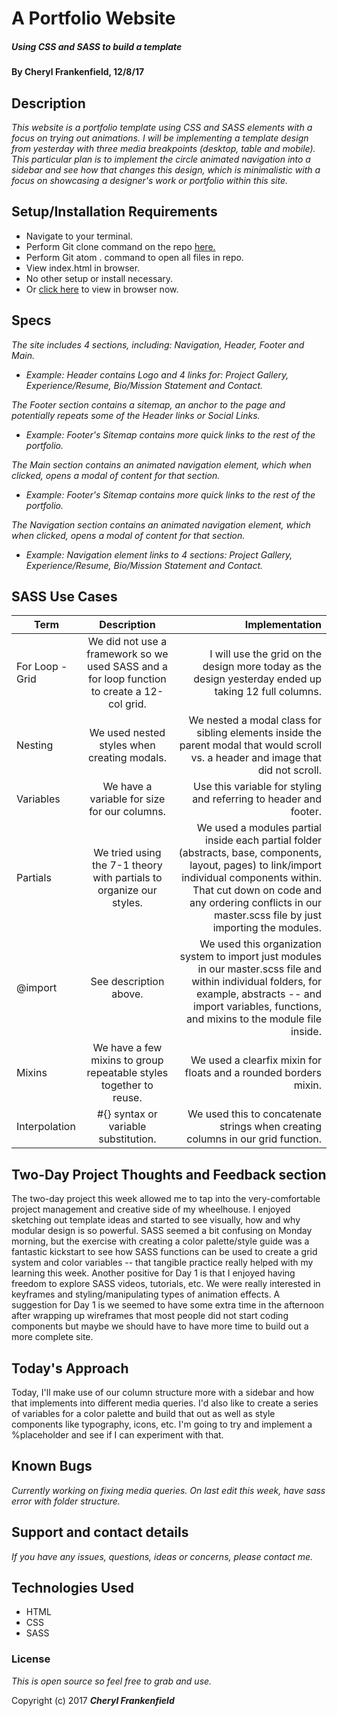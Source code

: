 # A Portfolio Website

##### Using CSS and SASS to build a template

#### By Cheryl Frankenfield, 12/8/17

## Description

_This website is a portfolio template using CSS and SASS elements with a focus on trying out animations. I will be implementing a template design from yesterday with three media breakpoints (desktop, table and mobile). This particular plan is to implement the circle animated navigation into a sidebar and see how that changes this design, which is minimalistic with a focus on showcasing a designer's work or portfolio within this site._

## Setup/Installation Requirements

* Navigate to your terminal.
* Perform Git clone command on the repo [here.](https://github.com/CherylFrankenfield/SASS-project.git)
* Perform Git atom . command to open all files in repo.
* View index.html in browser.
* No other setup or install necessary.
* Or [click here](http://cherylfrankenfield.github.io/SASS-project/) to view in browser now.

## Specs

_The site includes 4 sections, including: Navigation, Header, Footer and Main._
* _Example: Header contains Logo and 4 links for: Project Gallery, Experience/Resume, Bio/Mission Statement and Contact._

_The Footer section contains a sitemap, an anchor to the page and potentially repeats some of the Header links or Social Links._
* _Example: Footer's Sitemap contains more quick links to the rest of the portfolio._

_The Main section contains an animated navigation element, which when clicked, opens a modal of content for that section._
* _Example: Footer's Sitemap contains more quick links to the rest of the portfolio._

_The Navigation section contains an animated navigation element, which when clicked, opens a modal of content for that section._
* _Example: Navigation element links to 4 sections: Project Gallery, Experience/Resume, Bio/Mission Statement and Contact._

## SASS Use Cases

| Term                | Description                                                                         | Implementation  |
| --------------------|:-----------------------------------------------------------------------------------:|----------------:|
| For Loop - Grid | We did not use a framework so we used SASS and a for loop function to create a 12-col grid. | I will use the grid on the design more today as the design yesterday ended up taking 12 full columns.
| Nesting | We used nested styles when creating modals. | We nested a modal class for sibling elements inside the parent modal that would scroll vs. a header and image that did not scroll.
| Variables | We have a variable for size for our columns. | Use this variable for styling and referring to header and footer.
| Partials | We tried using the 7-1 theory with partials to organize our styles. | We used a modules partial inside each partial folder (abstracts, base, components, layout, pages) to link/import individual components within. That cut down on code and any ordering conflicts in our master.scss file by just importing the modules.
| @import | See description above. | We used this organization system to import just modules in our master.scss file and within individual folders, for example, abstracts -- and import variables, functions, and mixins to the module file inside.
| Mixins | We have a few mixins to group repeatable styles together to reuse. | We used a clearfix mixin for floats and a rounded borders mixin.
| Interpolation | #{} syntax or variable substitution. | We used this to concatenate strings when creating columns in our grid function. |

## Two-Day Project Thoughts and Feedback section

The two-day project this week allowed me to tap into the very-comfortable project management and creative side of my wheelhouse. I enjoyed sketching out template ideas and started to see visually, how and why modular design is so powerful. SASS seemed a bit confusing on Monday morning, but the exercise with creating a color palette/style guide was a fantastic kickstart to see how SASS functions can be used to create a grid system and color variables -- that tangible practice really helped with my learning this week. Another positive for Day 1 is that I enjoyed having freedom to explore SASS videos, tutorials, etc. We were really interested in keyframes and styling/manipulating types of animation effects. A suggestion for Day 1 is we seemed to have some extra time in the afternoon after wrapping up wireframes that most people did not start coding components but maybe we should have to have more time to build out a more complete site.

## Today's Approach

Today, I'll make use of our column structure more with a sidebar and how that implements into different media queries. I'd also like to create a series of variables for a color palette and build that out as well as style components like typography, icons, etc. I'm going to try and implement a %placeholder and see if I can experiment with that.

## Known Bugs

_Currently working on fixing media queries. On last edit this week, have sass error with folder structure._

## Support and contact details

_If you have any issues, questions, ideas or concerns, please contact me._

## Technologies Used

* HTML
* CSS
* SASS

### License

*This is open source so feel free to grab and use.*

Copyright (c) 2017 **_Cheryl Frankenfield_**
